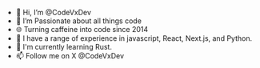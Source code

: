 - 👋 Hi, I’m @CodeVxDev
- 🦿 I’m Passionate about all things code
- 🌐 Turning caffeine into code since 2014 
- 🌟 I have a range of experience in javascript, React, Next.js, and Python.
- 📝 I'm currently learning Rust.
- 📫 Follow me on X @CodeVxDev

<!---
CodeVxDev/CodeVxDev is a ✨ special ✨ repository because its `README.md` (this file) appears on your GitHub profile.
You can click the Preview link to take a look at your changes.
--->
